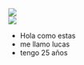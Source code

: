 

<div class="center">
    <img src="https://instagram.faep4-1.fna.fbcdn.net/v/t51.2885-19/s320x320/103625243_725817748227458_4394321882451694663_n.jpg?_nc_ht=instagram.faep4-1.fna.fbcdn.net&_nc_ohc=VuSwou6KSwwAX83TDvd&oh=5eca09218e35d6b5c50b421ee1017fba&oe=5F59CCA3">
</div>

<div class="materiales">
<div class="material">
    <img src="hola.jpg">
    <div>
    <ul>
       <li>Hola como estas</li>
       <li>me llamo lucas</li>
        <li>tengo 25 años </li>
    </ul> 
</div>
</div>

